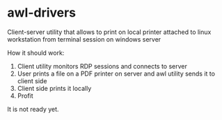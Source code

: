 # awl-drivers
Client-server utility that allows to print on local printer attached to linux workstation from terminal session on windows server

How it should work:
1. Client utility monitors RDP sessions and connects to server
2. User prints a file on a PDF printer on server and awl utility sends it to client side
3. Client side prints it locally
4. Profit

It is not ready yet.
